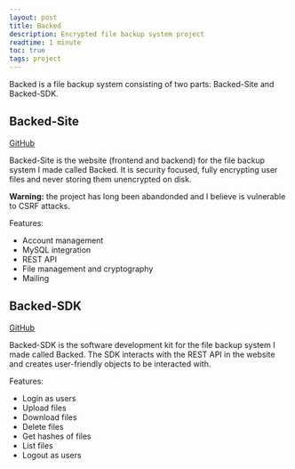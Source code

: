 ```yaml
---
layout: post
title: Backed
description: Encrypted file backup system project
readtime: 1 minute
toc: true
tags: project
---
```


Backed is a file backup system consisting of two parts: Backed-Site and Backed-SDK.

## Backed-Site
[GitHub](https://github.com/Ben-D-Anderson/Backed-Site)

Backed-Site is the website (frontend and backend) for the file backup system I made called Backed. It is security focused, fully encrypting user files and never storing them unencrypted on disk.

**Warning:** the project has long been abandonded and I believe is vulnerable to CSRF attacks.

Features:
- Account management
- MySQL integration
- REST API
- File management and cryptography
- Mailing

## Backed-SDK
[GitHub](https://github.com/Ben-D-Anderson/Backed-SDK)

Backed-SDK is the software development kit for the file backup system I made called Backed. The SDK interacts with the REST API in the website and creates user-friendly objects to be interacted with.

Features:
- Login as users
- Upload files
- Download files
- Delete files
- Get hashes of files
- List files
- Logout as users
